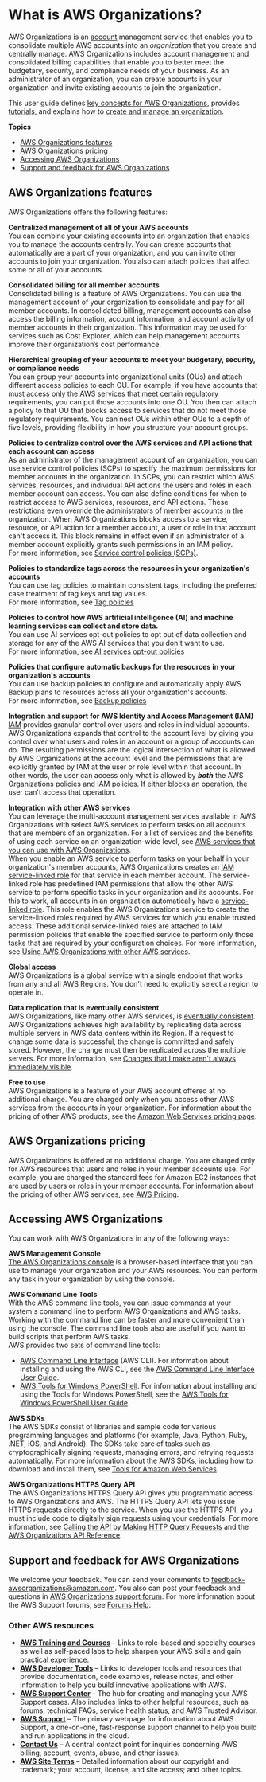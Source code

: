# What is AWS Organizations?<a name="orgs_introduction"></a>

AWS Organizations is an [account](orgs_getting-started_concepts.md#account) management service that enables you to consolidate multiple AWS accounts into an *organization* that you create and centrally manage\. AWS Organizations includes account management and consolidated billing capabilities that enable you to better meet the budgetary, security, and compliance needs of your business\. As an administrator of an organization, you can create accounts in your organization and invite existing accounts to join the organization\. 

This user guide defines [ key concepts for AWS Organizations](https://docs.aws.amazon.com/organizations/latest/userguide/orgs_getting-started_concepts.html), provides [ tutorials](https://docs.aws.amazon.com/organizations/latest/userguide/orgs_tutorials.html), and explains how to [ create and manage an organization](https://docs.aws.amazon.com/organizations/latest/userguide/orgs_manage_org.html)\. 

**Topics**
+ [AWS Organizations features](#features)
+ [AWS Organizations pricing](#pricing)
+ [Accessing AWS Organizations](#how-to-access)
+ [Support and feedback for AWS Organizations](#support-and-feedback)

## AWS Organizations features<a name="features"></a>

AWS Organizations offers the following features:

**Centralized management of all of your AWS accounts**  
You can combine your existing accounts into an organization that enables you to manage the accounts centrally\. You can create accounts that automatically are a part of your organization, and you can invite other accounts to join your organization\. You also can attach policies that affect some or all of your accounts\. 

**Consolidated billing for all member accounts**  
Consolidated billing is a feature of AWS Organizations\. You can use the management account of your organization to consolidate and pay for all member accounts\. In consolidated billing, management accounts can also access the billing information, account information, and account activity of member accounts in their organization\. This information may be used for services such as Cost Explorer, which can help management accounts improve their organization’s cost performance\. 

**Hierarchical grouping of your accounts to meet your budgetary, security, or compliance needs**  
You can group your accounts into organizational units \(OUs\) and attach different access policies to each OU\. For example, if you have accounts that must access only the AWS services that meet certain regulatory requirements, you can put those accounts into one OU\. You then can attach a policy to that OU that blocks access to services that do not meet those regulatory requirements\. You can nest OUs within other OUs to a depth of five levels, providing flexibility in how you structure your account groups\.

**Policies to centralize control over the AWS services and API actions that each account can access**  
As an administrator of the management account of an organization, you can use service control policies \(SCPs\) to specify the maximum permissions for member accounts in the organization\. In SCPs, you can restrict which AWS services, resources, and individual API actions the users and roles in each member account can access\. You can also define conditions for when to restrict access to AWS services, resources, and API actions\. These restrictions even override the administrators of member accounts in the organization\. When AWS Organizations blocks access to a service, resource, or API action for a member account, a user or role in that account can't access it\. This block remains in effect even if an administrator of a member account explicitly grants such permissions in an IAM policy\.   
For more information, see [Service control policies \(SCPs\)](orgs_manage_policies_scps.md)\. 

**Policies to standardize tags across the resources in your organization's accounts**  
You can use tag policies to maintain consistent tags, including the preferred case treatment of tag keys and tag values\.  
For more information, see [Tag policies](orgs_manage_policies_tag-policies.md)

**Policies to control how AWS artificial intelligence \(AI\) and machine learning services can collect and store data\.**  
You can use AI services opt\-out policies to opt out of data collection and storage for any of the AWS AI services that you don't want to use\.  
For more information, see [AI services opt\-out policies](orgs_manage_policies_ai-opt-out.md)

**Policies that configure automatic backups for the resources in your organization's accounts**  
You can use backup policies to configure and automatically apply AWS Backup plans to resources across all your organization's accounts\.  
For more information, see [Backup policies](orgs_manage_policies_backup.md)

**Integration and support for AWS Identity and Access Management \(IAM\)**  
[IAM](https://docs.aws.amazon.com/IAM/latest/UserGuide/introduction.html) provides granular control over users and roles in individual accounts\. AWS Organizations expands that control to the account level by giving you control over what users and roles in an account or a group of accounts can do\. The resulting permissions are the logical intersection of what is allowed by AWS Organizations at the account level and the permissions that are explicitly granted by IAM at the user or role level within that account\. In other words, the user can access only what is allowed by ***both*** the AWS Organizations policies and IAM policies\. If either blocks an operation, the user can't access that operation\.

**Integration with other AWS services**  
You can leverage the multi\-account management services available in AWS Organizations with select AWS services to perform tasks on all accounts that are members of an organization\. For a list of services and the benefits of using each service on an organization\-wide level, see [AWS services that you can use with AWS Organizations](orgs_integrate_services_list.md)\.   
When you enable an AWS service to perform tasks on your behalf in your organization's member accounts, AWS Organizations creates an [IAM service\-linked role](http://aws.amazon.com/blogs/security/introducing-an-easier-way-to-delegate-permissions-to-aws-services-service-linked-roles/) for that service in each member account\. The service\-linked role has predefined IAM permissions that allow the other AWS service to perform specific tasks in your organization and its accounts\. For this to work, all accounts in an organization automatically have a [service\-linked role](https://docs.aws.amazon.com/IAM/latest/UserGuide/id_roles_terms-and-concepts.html?icmpid=docs_iam_console#iam-term-service-linked-role)\. This role enables the AWS Organizations service to create the service\-linked roles required by AWS services for which you enable trusted access\. These additional service\-linked roles are attached to IAM permission policies that enable the specified service to perform only those tasks that are required by your configuration choices\. For more information, see [Using AWS Organizations with other AWS services](orgs_integrate_services.md)\.

**Global access**  
AWS Organizations is a global service with a single endpoint that works from any and all AWS Regions\. You don't need to explicitly select a region to operate in\. 

**Data replication that is eventually consistent**  
AWS Organizations, like many other AWS services, is [eventually consistent](https://wikipedia.org/wiki/Eventual_consistency)\. AWS Organizations achieves high availability by replicating data across multiple servers in AWS data centers within its Region\. If a request to change some data is successful, the change is committed and safely stored\. However, the change must then be replicated across the multiple servers\. For more information, see [Changes that I make aren't always immediately visible](orgs_troubleshoot_general.md#troubleshoot_general_eventual-consistency)\.

**Free to use**  
AWS Organizations is a feature of your AWS account offered at no additional charge\. You are charged only when you access other AWS services from the accounts in your organization\. For information about the pricing of other AWS products, see the [Amazon Web Services pricing page](http://aws.amazon.com/pricing/)\.

## AWS Organizations pricing<a name="pricing"></a>

AWS Organizations is offered at no additional charge\. You are charged only for AWS resources that users and roles in your member accounts use\. For example, you are charged the standard fees for Amazon EC2 instances that are used by users or roles in your member accounts\. For information about the pricing of other AWS services, see [AWS Pricing](https://aws.amazon.com/pricing/services/)\.

## Accessing AWS Organizations<a name="how-to-access"></a>

You can work with AWS Organizations in any of the following ways:

**AWS Management Console**  
[The AWS Organizations console](https://console.aws.amazon.com/organizations/) is a browser\-based interface that you can use to manage your organization and your AWS resources\. You can perform any task in your organization by using the console\.

**AWS Command Line Tools**  
With the AWS command line tools, you can issue commands at your system's command line to perform AWS Organizations and AWS tasks\. Working with the command line can be faster and more convenient than using the console\. The command line tools also are useful if you want to build scripts that perform AWS tasks\.  
AWS provides two sets of command line tools:  
+  [AWS Command Line Interface](https://aws.amazon.com/cli/) \(AWS CLI\)\. For information about installing and using the AWS CLI, see the [AWS Command Line Interface User Guide](https://docs.aws.amazon.com/cli/latest/userguide/)\.
+  [AWS Tools for Windows PowerShell](https://aws.amazon.com/powershell/)\. For information about installing and using the Tools for Windows PowerShell, see the [AWS Tools for Windows PowerShell User Guide](https://docs.aws.amazon.com/powershell/latest/userguide/)\.

**AWS SDKs**  
The AWS SDKs consist of libraries and sample code for various programming languages and platforms \(for example, Java, Python, Ruby, \.NET, iOS, and Android\)\. The SDKs take care of tasks such as cryptographically signing requests, managing errors, and retrying requests automatically\. For more information about the AWS SDKs, including how to download and install them, see [Tools for Amazon Web Services](https://aws.amazon.com/tools/#sdk)\.

**AWS Organizations HTTPS Query API**  
The AWS Organizations HTTPS Query API gives you programmatic access to AWS Organizations and AWS\. The HTTPS Query API lets you issue HTTPS requests directly to the service\. When you use the HTTPS API, you must include code to digitally sign requests using your credentials\. For more information, see [Calling the API by Making HTTP Query Requests](https://docs.aws.amazon.com/organizations/latest/userguide/orgs_query-requests.html) and the [AWS Organizations API Reference](https://docs.aws.amazon.com/organizations/latest/APIReference/)\.

## Support and feedback for AWS Organizations<a name="support-and-feedback"></a>

We welcome your feedback\. You can send your comments to [feedback\-awsorganizations@amazon\.com](mailto:feedback-awsorganizations@amazon.com)\. You also can post your feedback and questions in [AWS Organizations support forum](https://forums.aws.amazon.com/forum.jspa?forumID=219)\. For more information about the AWS Support forums, see [Forums Help](https://forums.aws.amazon.com/help.jspa)\.

### Other AWS resources<a name="other-resources"></a>


+ **[AWS Training and Courses](https://aws.amazon.com/training/course-descriptions/)** – Links to role\-based and specialty courses as well as self\-paced labs to help sharpen your AWS skills and gain practical experience\.
+ **[AWS Developer Tools](https://aws.amazon.com/developertools/)** – Links to developer tools and resources that provide documentation, code examples, release notes, and other information to help you build innovative applications with AWS\.
+ **[AWS Support Center](https://console.aws.amazon.com/support/home#/)** – The hub for creating and managing your AWS Support cases\. Also includes links to other helpful resources, such as forums, technical FAQs, service health status, and AWS Trusted Advisor\.
+ **[AWS Support](https://aws.amazon.com/premiumsupport/)** – The primary webpage for information about AWS Support, a one\-on\-one, fast\-response support channel to help you build and run applications in the cloud\.
+ **[Contact Us](https://aws.amazon.com/contact-us/)** – A central contact point for inquiries concerning AWS billing, account, events, abuse, and other issues\.
+ **[AWS Site Terms](https://aws.amazon.com/terms/)** – Detailed information about our copyright and trademark; your account, license, and site access; and other topics\.